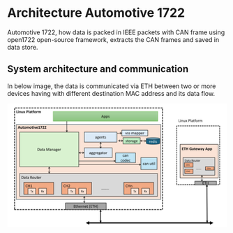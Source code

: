 
# Architecture Automotive 1722
Automotive 1722, how data is packed in IEEE packets with CAN frame using open1722 open-source framework, extracts the CAN frames and saved in data store.

## System architecture and communication
In below image, the data is communicated via ETH between two or more devices having with different destination MAC address and its data flow.

![Block diagram](image.png)
